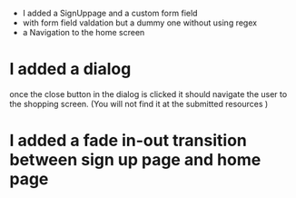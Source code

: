 - I added a SignUppage and a custom form field 
- with form field valdation but a dummy one without using regex
- a Navigation to the home screen

# I added a dialog 
once the close button in the dialog is clicked it should navigate the user to the shopping screen.
(You will not find it at the submitted resources )


# I added a fade in-out transition between sign up page and home page
